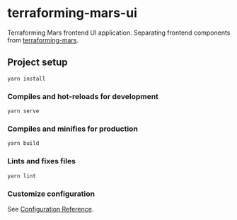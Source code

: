 # terraforming-mars-ui

Terraforming Mars frontend UI application. Separating frontend components from [terraforming-mars](https://github.com/bafolts/terraforming-mars).

## Project setup
```
yarn install
```

### Compiles and hot-reloads for development
```
yarn serve
```

### Compiles and minifies for production
```
yarn build
```

### Lints and fixes files
```
yarn lint
```

### Customize configuration
See [Configuration Reference](https://cli.vuejs.org/config/).
